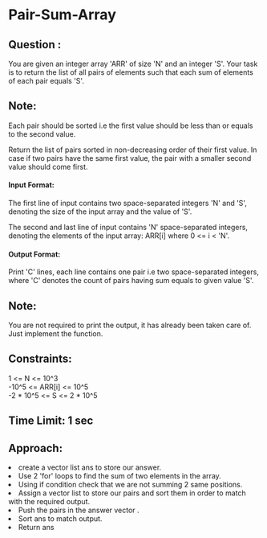 # Pair-Sum-Array
## Question :
You are given an integer array 'ARR' of size 'N' and an integer 'S'. Your task is to return the list of all pairs of elements such that each sum of elements of each pair equals 'S'. <br/>
## Note:<br/>
Each pair should be sorted i.e the first value should be less than or equals to the second value. <br/>

Return the list of pairs sorted in non-decreasing order of their first value. In case if two pairs have the same first value, the pair with a smaller second value should come first.<br/>
#### Input Format:
The first line of input contains two space-separated integers 'N' and 'S', denoting the size of the input array and the value of 'S'. <br/>

The second and last line of input contains 'N' space-separated integers, denoting the elements of the input array: ARR[i] where 0 <= i < 'N'.<br/>
#### Output Format:
Print 'C' lines, each line contains one pair i.e two space-separated integers, where 'C' denotes the count of pairs having sum equals to given value 'S'. <br/>
## Note:
You are not required to print the output, it has already been taken care of. Just implement the function.<br/>
## Constraints:<br/>
1 <= N <= 10^3<br/>
-10^5 <= ARR[i] <= 10^5<br/>
-2 * 10^5 <= S <= 2 * 10^5<br/>

## Time Limit: 1 sec<br/>

## Approach:
<li/>  create a vector list ans to store our answer.
<li/> Use 2 'for' loops to find the sum of two elements in the array.
<li/> Using if condition check that we are not summing 2 same positions.
<li/> Assign a vector list to store our pairs and sort them in order to match with the required output.
<li/> Push the pairs in the answer vector .
<li/> Sort ans to match output.
<li/> Return ans

